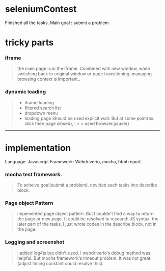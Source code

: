 seleniumContest
=====
Finished all the tasks.
Main goal : submit a problem

# tricky parts
### iframe
> the main page is in the iframe.
> Combined with new window, when switching back to original window or page transitioning,
> managing browsing context is important..

### dynamic loading
> - iframe loading
> - filtered search list
> - dropdown menu
> - loading page
> Should be used explicit wait. But at some point(ex: click then page closed), I > > used browser.pause()

----
# implementation
Language: Javascript
Framework: Webdriverio, mocha, html report.

### mocha test framework.
> To acheive goal(submit a problem), devided each tasks into describe block.

### Page object Pattern
> impemented page object pattern. But I couldn't find a way to return the page or new page. It could be resolved to research JS syntax.
> the later part of the tasks, I just wrote codes in the describe block, not in the page. 

### Logging and screenshot
> I added log4js but didn't used. I webdriverio's debug method was helpful. But mocha framework's timeout problem. It was not great. (adjust timing constant could resolve this).



